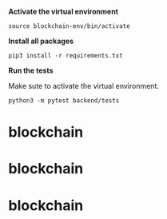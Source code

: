 **Activate the virtual environment**

```
source blockchain-env/bin/activate
```

**Install all packages**

```
pip3 install -r requirements.txt
```

**Run the tests**

Make sute to activate the virtual environment.

```
python3 -m pytest backend/tests
```
# blockchain
# blockchain
# blockchain
